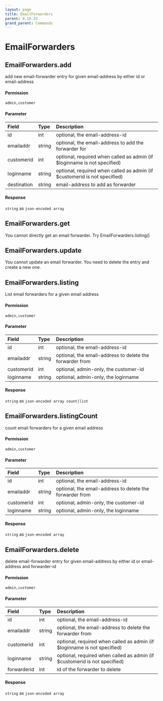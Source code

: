 ```yaml
---
layout: page
title: EmailForwarders
parent: 0.10.33
grand_parent: Commands
---
```


# EmailForwarders

## EmailForwarders.add

add new email-forwarder entry for given email-address by either id or email-address

#### Permission

`admin,customer`

#### Parameter

| Field | Type | Description |
| :--- | :--- | :--- |
| id | int | optional, the email-address-id |
| emailaddr | string | optional, the email-address to add the forwarder for |
| customerid | int | optional, required when called as admin (if $loginname is not specified) |
| loginname | string | optional, required when called as admin (if $customerid is not specified) |
| destination | string | email-address to add as forwarder |

#### Response

`string` as `json-encoded array`

## EmailForwarders.get

You cannot directly get an email forwarder. Try EmailForwarders.listing()

## EmailForwarders.update

You cannot update an email forwarder. You need to delete the entry and create a new one.

## EmailForwarders.listing

List email forwarders for a given email address

#### Permission

`admin,customer`

#### Parameter

| Field | Type | Description |
| :--- | :--- | :--- |
| id | int | optional, the email-address-id |
| emailaddr | string | optional, the email-address to delete the forwarder from |
| customerid | int | optional, admin-only, the customer-id |
| loginname | string | optional, admin-only, the loginname |

#### Response

`string` as `json-encoded array count|list`

## EmailForwarders.listingCount

count email forwarders for a given email address

#### Permission

`admin,customer`

#### Parameter

| Field | Type | Description |
| :--- | :--- | :--- |
| id | int | optional, the email-address-id |
| emailaddr | string | optional, the email-address to delete the forwarder from |
| customerid | int | optional, admin-only, the customer-id |
| loginname | string | optional, admin-only, the loginname |

#### Response

`string` as `json-encoded array`

## EmailForwarders.delete

delete email-forwarder entry for given email-address by either id or email-address and forwarder-id

#### Permission

`admin,customer`

#### Parameter

| Field | Type | Description |
| :--- | :--- | :--- |
| id | int | optional, the email-address-id |
| emailaddr | string | optional, the email-address to delete the forwarder from |
| customerid | int | optional, required when called as admin (if $loginname is not specified) |
| loginname | string | optional, required when called as admin (if $customerid is not specified) |
| forwarderid | int | id of the forwarder to delete |

#### Response

`string` as `json-encoded array`